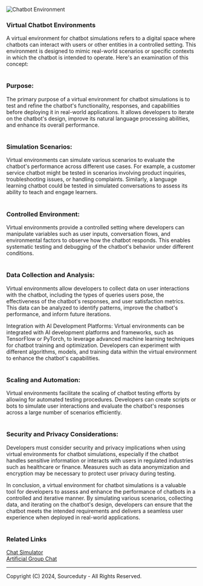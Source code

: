 ![Chatbot Environment](https://github.com/sourceduty/Chatbot_Environment/assets/123030236/fc5d646d-29b1-4877-ae23-aea8f4d97ca0)

### Virtual Chatbot Environments

A virtual environment for chatbot simulations refers to a digital space where chatbots can interact with users or other entities in a controlled setting. This environment is designed to mimic real-world scenarios or specific contexts in which the chatbot is intended to operate. Here's an examination of this concept:

#
### Purpose: 

The primary purpose of a virtual environment for chatbot simulations is to test and refine the chatbot's functionality, responses, and capabilities before deploying it in real-world applications. It allows developers to iterate on the chatbot's design, improve its natural language processing abilities, and enhance its overall performance.

#
### Simulation Scenarios: 

Virtual environments can simulate various scenarios to evaluate the chatbot's performance across different use cases. For example, a customer service chatbot might be tested in scenarios involving product inquiries, troubleshooting issues, or handling complaints. Similarly, a language learning chatbot could be tested in simulated conversations to assess its ability to teach and engage learners.

#
### Controlled Environment: 

Virtual environments provide a controlled setting where developers can manipulate variables such as user inputs, conversation flows, and environmental factors to observe how the chatbot responds. This enables systematic testing and debugging of the chatbot's behavior under different conditions.

#
### Data Collection and Analysis: 

Virtual environments allow developers to collect data on user interactions with the chatbot, including the types of queries users pose, the effectiveness of the chatbot's responses, and user satisfaction metrics. This data can be analyzed to identify patterns, improve the chatbot's performance, and inform future iterations.

Integration with AI Development Platforms: Virtual environments can be integrated with AI development platforms and frameworks, such as TensorFlow or PyTorch, to leverage advanced machine learning techniques for chatbot training and optimization. Developers can experiment with different algorithms, models, and training data within the virtual environment to enhance the chatbot's capabilities.

#
### Scaling and Automation: 

Virtual environments facilitate the scaling of chatbot testing efforts by allowing for automated testing procedures. Developers can create scripts or bots to simulate user interactions and evaluate the chatbot's responses across a large number of scenarios efficiently.

#
### Security and Privacy Considerations: 

Developers must consider security and privacy implications when using virtual environments for chatbot simulations, especially if the chatbot handles sensitive information or interacts with users in regulated industries such as healthcare or finance. Measures such as data anonymization and encryption may be necessary to protect user privacy during testing.

In conclusion, a virtual environment for chatbot simulations is a valuable tool for developers to assess and enhance the performance of chatbots in a controlled and iterative manner. By simulating various scenarios, collecting data, and iterating on the chatbot's design, developers can ensure that the chatbot meets the intended requirements and delivers a seamless user experience when deployed in real-world applications.

#
### Related Links

[Chat Simulator](https://chat.openai.com/g/g-pVviDoA7V-chat-simulator)
<br>
[Artificial Group Chat](https://github.com/sourceduty/Artificial_Group_Chat)

***
Copyright (C) 2024, Sourceduty - All Rights Reserved.
